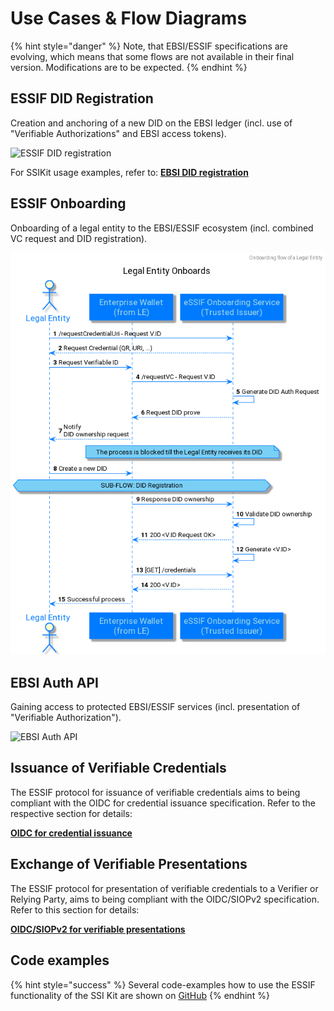 # Use Cases & Flow Diagrams

{% hint style="danger" %}
Note, that EBSI/ESSIF specifications are evolving, which means that some flows are not available in their final version. Modifications are to be expected.
{% endhint %}

## ESSIF DID Registration

Creation and anchoring of a new DID on the EBSI ledger (incl. use of "Verifiable Authorizations" and EBSI access tokens).

![ESSIF DID registration](../../concepts/essif/02\_essif-register-did.png)

For SSIKit usage examples, refer to: [**EBSI DID registration**](../../ecosystems-interoperability/usage-examples.md#ebsi-did-registration)

## ESSIF Onboarding

Onboarding of a legal entity to the EBSI/ESSIF ecosystem (incl. combined VC request and DID registration).

![ESSIF Onboarding](../../concepts/essif/essif-onboarding.png)

## EBSI Auth API

Gaining access to protected EBSI/ESSIF services (incl. presentation of "Verifiable Authorization").

![EBSI Auth API](../../concepts/essif/04\_essif-auth-api.png)

## Issuance of Verifiable Credentials

The ESSIF protocol for issuance of verifiable credentials aims to being compliant with the OIDC for credential issuance specification. Refer to the respective section for details:

[**OIDC for credential issuance**](../../getting-started/cli-command-line-interface/oidc.md#oidc-for-credential-issuance)

## Exchange of Verifiable Presentations

The ESSIF protocol for presentation of verifiable credentials to a Verifier or Relying Party, aims to being compliant with the OIDC/SIOPv2 specification. Refer to this section for details:

[**OIDC/SIOPv2 for verifiable presentations**](../../getting-started/cli-command-line-interface/oidc.md#oidcsiopv2-for-verifiable-presentations)

## Code examples

{% hint style="success" %}
Several code-examples how to use the ESSIF functionality of the SSI Kit are shown on [GitHub](https://github.com/walt-id/waltid-ssikit-examples)
{% endhint %}
